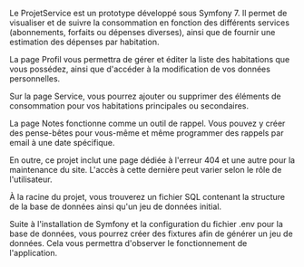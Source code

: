 Le ProjetService est un prototype développé sous Symfony 7. Il permet de visualiser et de suivre la consommation en fonction des différents services (abonnements, forfaits ou dépenses diverses), ainsi que de fournir une estimation des dépenses par habitation.

La page Profil vous permettra de gérer et éditer la liste des habitations que vous possédez, ainsi que d'accéder à la modification de vos données personnelles.

Sur la page Service, vous pourrez ajouter ou supprimer des éléments de consommation pour vos habitations principales ou secondaires.

La page Notes fonctionne comme un outil de rappel. Vous pouvez y créer des pense-bêtes pour vous-même et même programmer des rappels par email à une date spécifique.

En outre, ce projet inclut une page dédiée à l'erreur 404 et une autre pour la maintenance du site. L'accès à cette dernière peut varier selon le rôle de l'utilisateur.

À la racine du projet, vous trouverez un fichier SQL contenant la structure de la base de données ainsi qu'un jeu de données initial.

Suite à l'installation de Symfony et la configuration du fichier .env pour la base de données, vous pourrez créer des fixtures afin de générer un jeu de données. Cela vous permettra d'observer le fonctionnement de l'application. 
